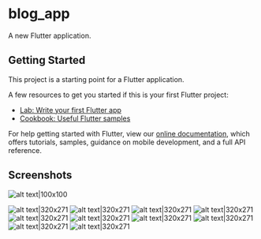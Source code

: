 # blog_app

A new Flutter application.

## Getting Started

This project is a starting point for a Flutter application.

A few resources to get you started if this is your first Flutter project:

- [Lab: Write your first Flutter app](https://flutter.dev/docs/get-started/codelab)
- [Cookbook: Useful Flutter samples](https://flutter.dev/docs/cookbook)

For help getting started with Flutter, view our
[online documentation](https://flutter.dev/docs), which offers tutorials,
samples, guidance on mobile development, and a full API reference.

## Screenshots

![alt text|100x100](https://github.com/kasongo-mavetya-emmanuel/Flutter-Blog-App-Medium-Clone-Client/blob/master/screenshots/IMG_20220514_232330.jpg) 

![alt text|320x271](https://github.com/kasongo-mavetya-emmanuel/Flutter-Blog-App-Medium-Clone-Client/blob/master/screenshots/IMG_20220514_232510.jpg) 
![alt text|320x271](https://github.com/kasongo-mavetya-emmanuel/Flutter-Blog-App-Medium-Clone-Client/blob/master/screenshots/IMG_20220514_232543.jpg) 
![alt text|320x271](https://github.com/kasongo-mavetya-emmanuel/Flutter-Blog-App-Medium-Clone-Client/blob/master/screenshots/IMG_20220514_232652.jpg) 
![alt text|320x271](https://github.com/kasongo-mavetya-emmanuel/Flutter-Blog-App-Medium-Clone-Client/blob/master/screenshots/Screenshot_2022-05-14-22-22-10-40.png) ![alt text|320x271](https://github.com/kasongo-mavetya-emmanuel/Flutter-Blog-App-Medium-Clone-Client/blob/master/screenshots/Screenshot_2022-05-14-22-22-18-97.png) ![alt text|320x271](https://github.com/kasongo-mavetya-emmanuel/Flutter-Blog-App-Medium-Clone-Client/blob/master/screenshots/Screenshot_2022-05-14-22-22-26-70.png) 
![alt text|320x271](https://github.com/kasongo-mavetya-emmanuel/Flutter-Blog-App-Medium-Clone-Client/blob/master/screenshots/Screenshot_2022-05-14-22-23-44-17.png) ![alt text|320x271](https://github.com/kasongo-mavetya-emmanuel/Flutter-Blog-App-Medium-Clone-Client/blob/master/screenshots/Screenshot_2022-05-14-22-23-54-61.png) 
![alt text|320x271](https://github.com/kasongo-mavetya-emmanuel/Flutter-Blog-App-Medium-Clone-Client/blob/master/Screenshot_2022-05-14-22-23-59-89.png) 
![alt text|320x271](https://github.com/kasongo-mavetya-emmanuel/Flutter-Blog-App-Medium-Clone-Client/blob/master/screenshots/Screenshot_2022-05-14-22-24-09-90.png)











